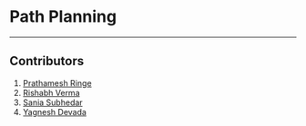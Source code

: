 # Path Planning
---
## Contributors
1. [Prathamesh Ringe](https://github.com/PSR794)
2. [Rishabh Verma](https://github.com/RiVer2000)
3. [Sania Subhedar](https://github.com/Sania08)
4. [Yagnesh Devada](https://github.com/yagdev99)
